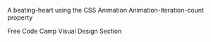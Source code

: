 A beating-heart using the CSS Animation
Animation-iteration-count property

Free Code Camp Visual Design Section
